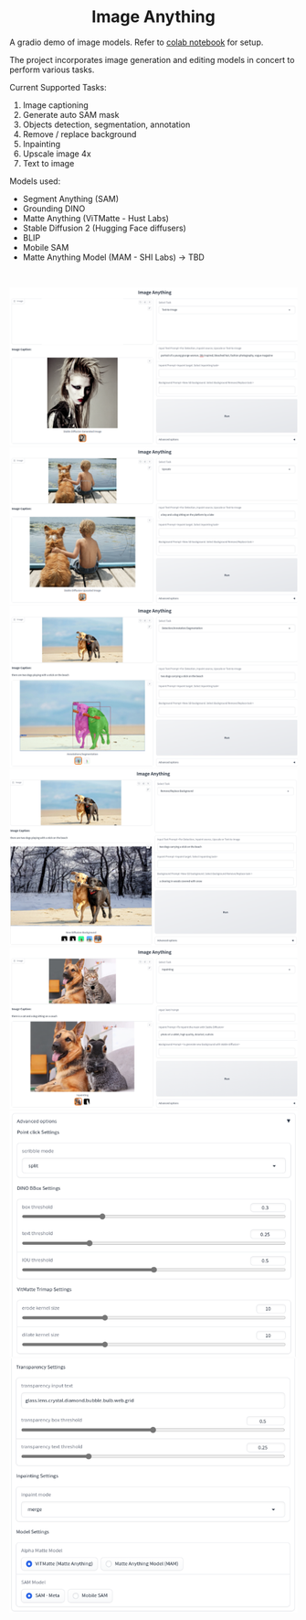 #  <center>Image Anything
A gradio demo of image models. Refer to [colab notebook](image-anything.ipynb) for setup.

The project incorporates image generation and editing models in concert to perform various tasks.  


Current Supported Tasks:  
1. Image captioning
2. Generate auto SAM mask
3. Objects detection, segmentation, annotation
4. Remove / replace background
5. Inpainting
6. Upscale image 4x
7. Text to image


Models used:
* Segment Anything (SAM)
* Grounding DINO
* Matte Anything (ViTMatte - Hust Labs)
* Stable Diffusion 2 (Hugging Face diffusers)
* BLIP
* Mobile SAM
* Matte Anything Model (MAM - SHI Labs) -> TBD  

</br>

![txt2img](assets/text2img.png)
![upscale](assets/upscale.png)
![ann1](assets/ann1.png)
![bg1](assets/bg1.png)
![inpaint](assets/inpaint.png)
![set1](assets/settings1.png) ![set2](assets/settings2.png)
